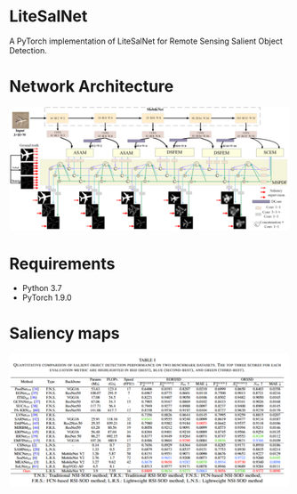 # LiteSalNet
A PyTorch implementation of LiteSalNet for Remote Sensing Salient Object Detection.

# Network Architecture
![LiteSalNet Architecture](https://github.com/ai-kunkun/LiteSalNet/blob/main/image/LiteSalNet.png)

# Requirements
- Python 3.7
- PyTorch 1.9.0

# Saliency maps
![LiteSalNet Architecture](https://github.com/ai-kunkun/LiteSalNet/blob/main/image/table.png)
